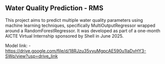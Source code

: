 Water Quality Prediction - RMS
-
This project aims to predict multiple water quality parameters using machine learning techniques, specifically MultiOutputRegressor wrapped around a RandomForestRegressor. It was developed as part of a one-month AICTE Virtual Internship sponsored by Shell in June 2025.


Model link:
-https://drive.google.com/file/d/18RJzu35vyuMgpcAE590u1IaDvHY3-SWq/view?usp=drive_link 




